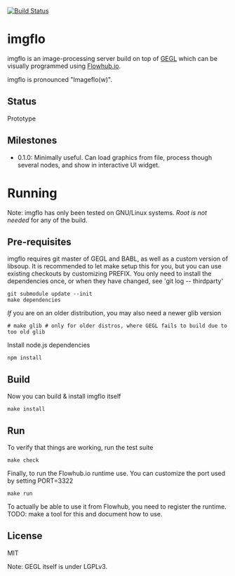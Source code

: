 [![Build Status](https://travis-ci.org/jonnor/imgflo.svg?branch=master)](https://travis-ci.org/jonnor/imgflo)

imgflo
==========
imgflo is an image-processing server build on top of [GEGL](http://gegl.org)
which can be visually programmed using [Flowhub.io](http://flowhub.io).

imgflo is pronounced "Imageflo(w)".

Status
-------
Prototype

Milestones
------------
* 0.1.0: Minimally useful. Can load graphics from file, process though several nodes, and show in interactive UI widget.


Running
==========
Note: imgflo has only been tested on GNU/Linux systems.
_Root is not needed_ for any of the build.

Pre-requisites
---------------
imgflo requires git master of GEGL and BABL, as well as a custom version of libsoup.
It is recommended to let make setup this for you, but you can use existing checkouts
by customizing PREFIX.
You only need to install the dependencies once, or when they have changed, see 'git log -- thirdparty'

    git submodule update --init
    make dependencies

_If_ you are on an older distribution, you may also need a newer glib version

    # make glib # only for older distros, where GEGL fails to build due to too old glib

Install node.js dependencies

    npm install

Build
-------
Now you can build & install imgflo itself

    make install

Run
-----
To verify that things are working, run the test suite

    make check

Finally, to run the Flowhub.io runtime use.
You can customize the port used by setting PORT=3322

    make run

To actually be able to use it from Flowhub, you need to register the runtime.
TODO: make a tool for this and document how to use.

License
--------
MIT

Note: GEGL itself is under LGPLv3.
